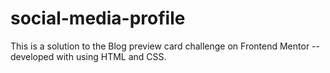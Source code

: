 # social-media-profile
This is a solution to the Blog preview card challenge on Frontend Mentor -- developed with using HTML and CSS.
